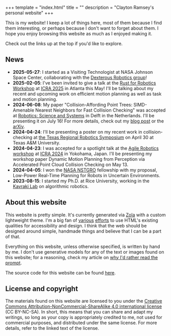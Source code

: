 +++
template = "index.html"
title = ""
description = "Clayton Ramsey's personal website"
+++

This is my website! I keep a lot of things here, most of them because I find them interesting, or perhaps
because I don't want to forget about them. I hope you enjoy browsing this website as much as I enjoyed making
it.

Check out the links up at the top if you'd like to explore.

## News

- **2025-05-27**: I started as a Visiting Technologist at NASA Johnson Space Center, collaborating with the
  [Dexterous Robotics group](https://www.nasa.gov/software-robotics-and-simulation-division/robotic-systems-technology-branch/)!
- **2025-02-05**: I've been invited to give a talk at the [Rust for Robotics Workshop](https://sites.google.com/view/r4rworkshop) at [ICRA 2025](https://2025.ieee-icra.org/) in Atlanta this May!
  I'll be talking about my recent and upcoming work on efficient motion planning as well as task and motion planning.
- **2024-06-08**: My paper "Collision-Affording Point Trees:
  SIMD-Amenable Nearest Neighbors for Fast Collision Checking" was
  accepted at [Robotics: Science and
  Systems](https://roboticsconference.org) in Delft in the
  Netherlands. I'll be presenting it on July 16! For more details,
  check out my [blog post](/blog/captree) or the
  [arXiv](https://arxiv.org/abs/2406.02807).
- **2024-04-24**: I'll be presenting a poster on my recent work in
  collision-checking at [the Texas Regional Robotics
  Symposium](https://teros-texas.github.io/) on April 30 at Texas A&M
  University.
- **2024-04-23**: I was accepted for a spotlight talk at the [Agile
  Robotics
  workshop](https://agile-robotics-workshop.github.io/icra2024/) at
  [ICRA 2024](https://2024.ieee-icra.org/) in Yokohama, Japan. I'll
  be presenting my workshop paper Dynamic Motion Planning from
  Perception via Accelerated Point Cloud Collision Checking on May 13.
- **2024-04-05**: I won the [NASA
  NSTGRO](https://www.nasa.gov/nasa-space-technology-graduate-research-opportunities-nstgro/)
  fellowship with my proposal, Low-Power Real-Time Planning for Robots
  in Uncertain Environments.
- **2023-08-15**: I started my Ph.D. at Rice University, working in
  the [Kavraki Lab](https://www.kavrakilab.org/) on algorithmic
  robotics.

## About this website

This website is pretty simple.
It's currently generated via [Zola](https://www.getzola.org/) with a custom lightweight theme.
I'm a big fan of [various](http://motherfuckingwebsite.com)
[efforts](http://bettermotherfuckingwebsite.com) to use HTML's existing
qualities for accessibility and design. I think that the web should be
designed around simple, handmade things and believe that I can be a part
of that.

Everything on this website, unless otherwise specified, is written by hand by me.
I don't use generative models for any of the text or images found on this website; for a reasoning, check my article on [why I'd rather read the prompt](/blog/prompt).

The source code for this website can be found
[here](https://github.com/claytonwramsey/www).

## License and copyright

The materials found on this website are licensed to you under the [Creative Commons Attribution-NonCommercial-ShareAlike 4.0 international license](https://creativecommons.org/licenses/by-nc-sa/4.0/) (CC BY-NC-SA).
In short, this means that you can share and adapt my writings, so long as your copy is appropriately credited to me, not used for commercial purposes, and distributed under the same license.
For more details, refer to the linked text of the license.
